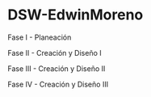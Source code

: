 # DSW-EdwinMoreno
Fase I - Planeación


Fase II - Creación y Diseño I


Fase III - Creación y Diseño II


Fase IV - Creación y Diseño III
